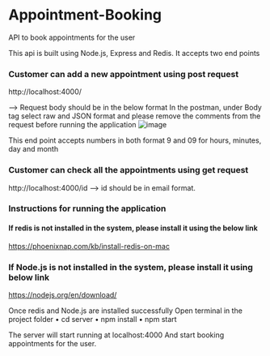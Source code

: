 # Appointment-Booking
API to book appointments for the user

This api is built using Node.js, Express and Redis.
It accepts two end points

### Customer can add a new appointment using post request
http://localhost:4000/ 

-->
Request body should be in the below format
In the postman, under Body tag select raw and JSON format and please remove the comments from the request before running the application
![image](https://user-images.githubusercontent.com/72769273/140690001-61784a9f-8183-4a66-847b-dcfaff1afb55.png)

This end point accepts numbers in both format 9 and 09 for hours, minutes, day and month

### Customer can check all the appointments using get request
http://localhost:4000/id 
-->
id should be in email format.

### Instructions for running the application

#### If redis is not installed in the system, please install it using the below link
https://phoenixnap.com/kb/install-redis-on-mac

### If Node.js is not installed in the system, please install it using below link
https://nodejs.org/en/download/

Once redis and Node.js are installed successfully
Open terminal in the project folder
• cd server
• npm install
• npm start

The server will start running at localhost:4000
And start booking appointments for the user.




